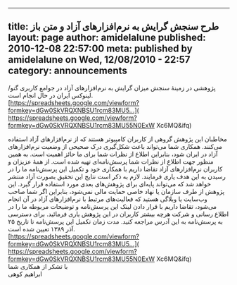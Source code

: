 ----------
title: طرح سنجش گرایش به نرم‌افزارهای آزاد و متن باز
layout: page
author: amidelalune
published: 2010-12-08 22:57:00
meta: published by amidelalune on Wed, 12/08/2010 - 22:57
category: announcements
----------
پژوهشی در زمینهٔ سنجش میزان گرایش به نرم‌افزارهای آزاد در جوامع کاربری
گنو/لینوکس ایران در حال انجام است.  
[https://spreadsheets.google.com/viewform?formkey=dGw0SkVRQXNBSU1rcm83MU5...](
https://spreadsheets.google.com/viewform?formkey=dGw0SkVRQXNBSU1rcm83MU55N0ExW
Xc6MQ&ifq)

<!--more-->

مخاطبان این پژوهش گروهی از کاربران کامپیوتر هستند که از نرم‌افزارهای آزاد
استفاده می‌کنند. همکاری شما می‌تواند باعث شکل‌گیری درک صحیحی از وضعیت
نرم‌افزارهای آزاد در ایران شود، بنابراین اطلاع از نظرات شما برای ما حائز اهمیت
است. به همین منظور جهت اطلاع از نظرات شما پرسش‌نامه‌ای تهیه شده است. از همهٔ
عزیزان و کاربران نرم‌افزارهای آزاد تقاضا داریم با همکاری خود و تکمیل این
پرسش‌نامه ما را در رسیدن به این هدف یاری فرمایند. لازم به ذکر است نتایج این
تحقیق بصورت آزاد منتشر خواهد شد که می‌تواند پایه‌ای برای پژوهش‌های بعدی مورد
استفاده قرار گیرد. این پژوهش از طرف سازمان یا نهاد خاصی حمایت مالی نمی‌شود،
بنابراین اگر شما صاحب وب‌سایت یا وبلاگی هستید که فعالیت‌های مرتبط با
نرم‌افزارهای آزاد در آن انجام می‌شود، تقاضا داریم با قرار دادن لینک این
پرسش‌نامه و توضیحات مربوطه ما را در اطلاع رسانی و شرکت هرچه بیشتر کاربران در
این پژوهش یاری فرمائید. برای دسترسی به پرسش‌نامه به این آدرس مراجعه کنید. مدت
زمان تکمیل این پرسش‌نامه تا تاریخ ۲۵ آذر ۱۳۸۹ تعیین شده است.  
[https://spreadsheets.google.com/viewform?formkey=dGw0SkVRQXNBSU1rcm83MU5...](
https://spreadsheets.google.com/viewform?formkey=dGw0SkVRQXNBSU1rcm83MU55N0ExW
Xc6MQ&ifq)  
با تشکر از همکاری شما  
ابراهیم کوهی


